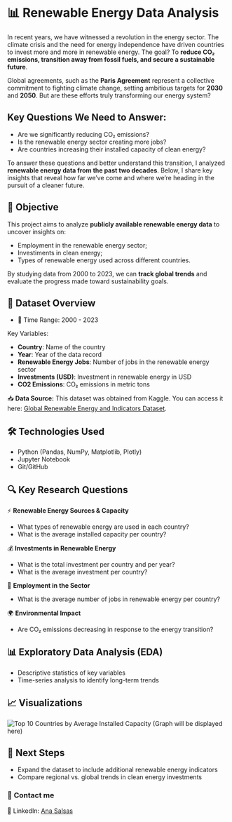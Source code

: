 # 📊 **Renewable Energy Data Analysis**

In recent years, we have witnessed a revolution in the energy sector. The climate crisis and the need for energy independence have driven countries to invest more and more in renewable energy. The goal? To **reduce CO₂ emissions, transition away from fossil fuels, and secure a sustainable future**.

Global agreements, such as the **Paris Agreement** represent a collective commitment to fighting climate change, setting ambitious targets for **2030** and **2050**. But are these efforts truly transforming our energy system?

## **Key Questions We Need to Answer:**
 - Are we significantly reducing CO₂ emissions?
 - Is the renewable energy sector creating more jobs?
 - Are countries increasing their installed capacity of clean energy?

To answer these questions and better understand this transition, I analyzed **renewable energy data from the past two decades**. Below, I share key insights that reveal how far we’ve come and where we’re heading in the pursuit of a cleaner future.


## 📌 **Objective**
This project aims to analyze **publicly available renewable energy data** to uncover  insights on:
- Employment in the renewable energy sector;
- Investiments in clean energy;
- Types of renewable energy used across different countries.

By studying data from 2000 to 2023, we can **track global trends** and evaluate the progress made toward sustainability goals.

## 📂 **Dataset Overview**

- 📅 Time Range: 2000 - 2023

Key Variables:
- **Country**: Name of the country
- **Year**: Year of the data record
- **Renewable Energy Jobs**: Number of jobs in the renewable energy sector
- **Investments (USD)**: Investment in renewable energy in USD
- **CO2 Emissions**: CO₂ emissions in metric tons

📥 **Data Source:** This dataset was obtained from Kaggle. 
You can access it here: [Global Renewable Energy and Indicators Dataset](https://www.kaggle.com/datasets/anishvijay/global-renewable-energy-and-indicators-dataset/data).


## 🛠 **Technologies Used**

- Python (Pandas, NumPy, Matplotlib, Plotly)
- Jupyter Notebook
- Git/GitHub 

## 🔍 **Key Research Questions**

⚡ **Renewable Energy Sources & Capacity**
- What types of renewable energy are used in each country?
- What is the average installed capacity per country?

💰 **Investments in Renewable Energy**
- What is the total investment per country and per year?
- What is the average investment per country?

👷 **Employment in the Sector**
- What is the average number of jobs in renewable energy per country?

🌍 **Environmental Impact**
- Are CO₂ emissions decreasing in response to the energy transition?


## 📊 **Exploratory Data Analysis (EDA)**

- Descriptive statistics of key variables
- Time-series analysis to identify long-term trends

## 📈 **Visualizations**
![Top 10 Countries by Average Installed Capacity](images/installed_capacity.png)
(Graph will be displayed here)

## 📌 **Next Steps**

- Expand the dataset to include additional renewable energy indicators
- Compare regional vs. global trends in clean energy investments



### 📧 **Contact me**  

🔗 LinkedIn: [Ana Salsas](https://www.linkedin.com/in/anasalsas/)  